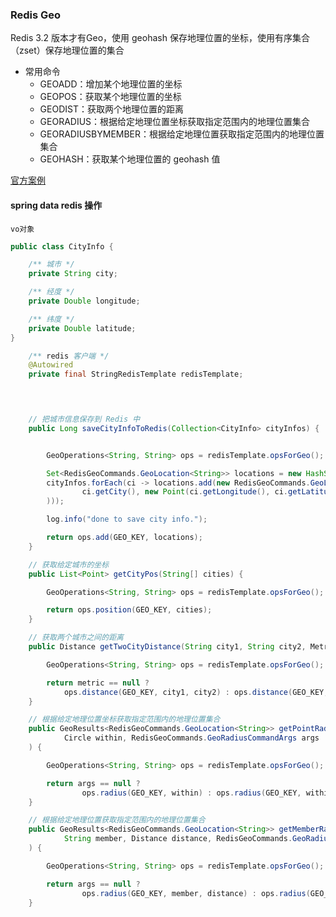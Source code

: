 ### Redis Geo

Redis 3.2 版本才有Geo，使用 geohash 保存地理位置的坐标，使用有序集合（zset）保存地理位置的集合

- 常用命令
    - GEOADD：增加某个地理位置的坐标
    - GEOPOS：获取某个地理位置的坐标
    - GEODIST：获取两个地理位置的距离
    - GEORADIUS：根据给定地理位置坐标获取指定范围内的地理位置集合
    - GEORADIUSBYMEMBER：根据给定地理位置获取指定范围内的地理位置集合
    - GEOHASH：获取某个地理位置的 geohash 值

[官方案例](https://redis.io/commands/geoadd)


#### spring data redis 操作

`vo对象`
```java
public class CityInfo {

    /** 城市 */
    private String city;

    /** 经度 */
    private Double longitude;

    /** 纬度 */
    private Double latitude;
}
```

```java
    /** redis 客户端 */
    @Autowired
    private final StringRedisTemplate redisTemplate;

    


    // 把城市信息保存到 Redis 中
    public Long saveCityInfoToRedis(Collection<CityInfo> cityInfos) {


        GeoOperations<String, String> ops = redisTemplate.opsForGeo();

        Set<RedisGeoCommands.GeoLocation<String>> locations = new HashSet<>();
        cityInfos.forEach(ci -> locations.add(new RedisGeoCommands.GeoLocation<String>(
                ci.getCity(), new Point(ci.getLongitude(), ci.getLatitude())
        )));

        log.info("done to save city info.");

        return ops.add(GEO_KEY, locations);
    }

    // 获取给定城市的坐标
    public List<Point> getCityPos(String[] cities) {

        GeoOperations<String, String> ops = redisTemplate.opsForGeo();

        return ops.position(GEO_KEY, cities);
    }

    // 获取两个城市之间的距离
    public Distance getTwoCityDistance(String city1, String city2, Metric metric) {

        GeoOperations<String, String> ops = redisTemplate.opsForGeo();

        return metric == null ?
            ops.distance(GEO_KEY, city1, city2) : ops.distance(GEO_KEY, city1, city2, metric);
    }

    // 根据给定地理位置坐标获取指定范围内的地理位置集合
    public GeoResults<RedisGeoCommands.GeoLocation<String>> getPointRadius(
            Circle within, RedisGeoCommands.GeoRadiusCommandArgs args
    ) {

        GeoOperations<String, String> ops = redisTemplate.opsForGeo();

        return args == null ?
                ops.radius(GEO_KEY, within) : ops.radius(GEO_KEY, within, args);
    }

    // 根据给定地理位置获取指定范围内的地理位置集合
    public GeoResults<RedisGeoCommands.GeoLocation<String>> getMemberRadius(
            String member, Distance distance, RedisGeoCommands.GeoRadiusCommandArgs args
    ) {

        GeoOperations<String, String> ops = redisTemplate.opsForGeo();

        return args == null ?
                ops.radius(GEO_KEY, member, distance) : ops.radius(GEO_KEY, member, distance, args);
    }


```

